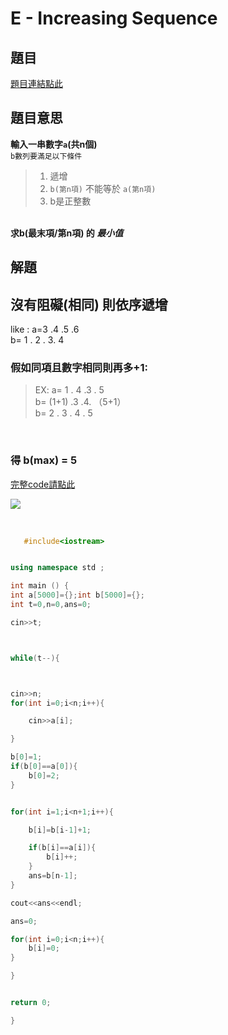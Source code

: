 # E - Increasing Sequence

## 題目
[題目連結點此](https://vjudge.net/contest/585165#problem/E)
<br>
## 題目意思
<strong> 輸入一串數字`a`(共n個) </strong> <br>
`b數列要滿足以下條件` <br>
> 1. 遞增
> 2. `b(第n項)` 不能等於 `a(第n項)`
> 3. b是正整數 <br>

<br>
<strong>求b(最末項/第n項) 的 <em>最小值</em></strong>

## 解題

## 沒有阻礙(相同) 則依序遞增
like : a=3 .4 .5 .6 <br>
b= 1 . 2 . 3. 4

### 假如同項且數字相同則再多+1:

>EX: a= 1 . 4  .3 . 5  <br>
>b= (1+1) .3 .4. （5+1） <br>
>b=  2 . 3 . 4  . 5 <br>

<br>

### 得 b(max) = 5




[完整code請點此](https://github.com/archue001/CPEB1005/blob/C---Aleksa-and-Stack/cpeE.cpp)   <br>

![](https://github.com/archue001/CPEB1005/blob/%E5%9C%96%E7%89%87/9822b8d476b9c35124db5364d017cc21808acf81.jpg)


<br>

```  cpp
   #include<iostream>


using namespace std ;

int main () {
int a[5000]={};int b[5000]={};
int t=0,n=0,ans=0;

cin>>t;



while(t--){



cin>>n;
for(int i=0;i<n;i++){

    cin>>a[i];

}

b[0]=1;
if(b[0]==a[0]){
    b[0]=2;
}


for(int i=1;i<n+1;i++){

    b[i]=b[i-1]+1;

    if(b[i]==a[i]){
        b[i]++;
    }
    ans=b[n-1];
}

cout<<ans<<endl;

ans=0;

for(int i=0;i<n;i++){
    b[i]=0;
}

}


return 0;

}
```
